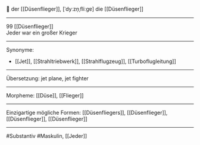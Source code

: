 🔵 der [[Düsenflieger]], [ˈdyːzn̩ˌfliːɡɐ]
die [[Düsenflieger]]

---

99 [[Düsenflieger]]  
Jeder war ein großer Krieger

---

Synonyme:

- [[Jet]], [[Strahltriebwerk]], [[Strahlflugzeug]], [[Turboflugleitung]]

---

Übersetzung: jet plane, jet fighter

---

Morpheme:
[[Düse]], [[Flieger]]

---

Einzigartige mögliche Formen: [[Düsenfliegers]], [[Düsenflieger]], [[Düsenflieger]], [[Düsenflieger]]

---

#Substantiv #Maskulin, [[Jeder]]
